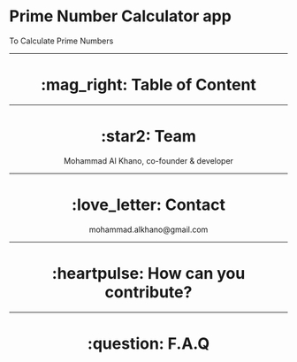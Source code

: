 # Prime Number Calculator app

<p>To Calculate Prime Numbers<p>

 <hr>

 <h1 align="center"> :mag_right: Table of Content </h1>

<hr>

 <h1 align="center"> :star2: Team </h1>

 <p align="center"> 
 Mohammad Al Khano, co-founder & developer <br />
 </p>

<hr>

 <h1 align="center"> :love_letter: Contact </h1>
 <p align="center"> 
 mohammad.alkhano@gmail.com <br />
 </p>

 <hr>

 <h1 align="center"> :heartpulse: How can you contribute? </h1>

 <hr>

 <h1 align="center"> :question: F.A.Q </h1>
